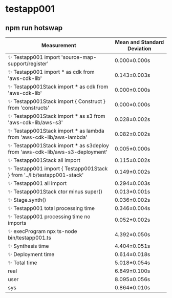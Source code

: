# testapp001

## npm run hotswap


| Measurement | Mean and Standard Deviation |
| ----------- | --------------------------- |
| ✨  Testapp001 import 'source-map-support/register' | 0.000&pm;0.000s |
| ✨  Testapp001 import * as cdk from 'aws-cdk-lib' | 0.143&pm;0.003s |
| ✨  Testapp001Stack import * as cdk from 'aws-cdk-lib' | 0.000&pm;0.000s |
| ✨  Testapp001Stack import { Construct } from 'constructs' | 0.000&pm;0.000s |
| ✨  Testapp001Stack import * as s3 from 'aws-cdk-lib/aws-s3' | 0.028&pm;0.002s |
| ✨  Testapp001Stack import * as lambda from 'aws-cdk-lib/aws-lambda' | 0.082&pm;0.002s |
| ✨  Testapp001Stack import * as s3deploy from 'aws-cdk-lib/aws-s3-deployment' | 0.005&pm;0.000s |
| ✨  Testapp001Stack all import | 0.115&pm;0.002s |
| ✨  Testapp001 import { Testapp001Stack } from '../lib/testapp001-stack' | 0.149&pm;0.002s |
| ✨  Testapp001 all import | 0.294&pm;0.003s |
| ✨  Testapp001Stack ctor minus super() | 0.013&pm;0.001s |
| ✨  Stage.synth() | 0.036&pm;0.002s |
| ✨  Testapp001 total processing time | 0.346&pm;0.004s |
| ✨  Testapp001 processing time no imports | 0.052&pm;0.002s |
| ✨  execProgram npx ts-node bin/testapp001.ts | 4.392&pm;0.050s |
| ✨  Synthesis time | 4.404&pm;0.051s |
| ✨  Deployment time | 0.614&pm;0.018s |
| ✨  Total time | 5.018&pm;0.054s |
| real | 6.849&pm;0.100s |
| user | 8.095&pm;0.056s |
| sys | 0.864&pm;0.010s |
